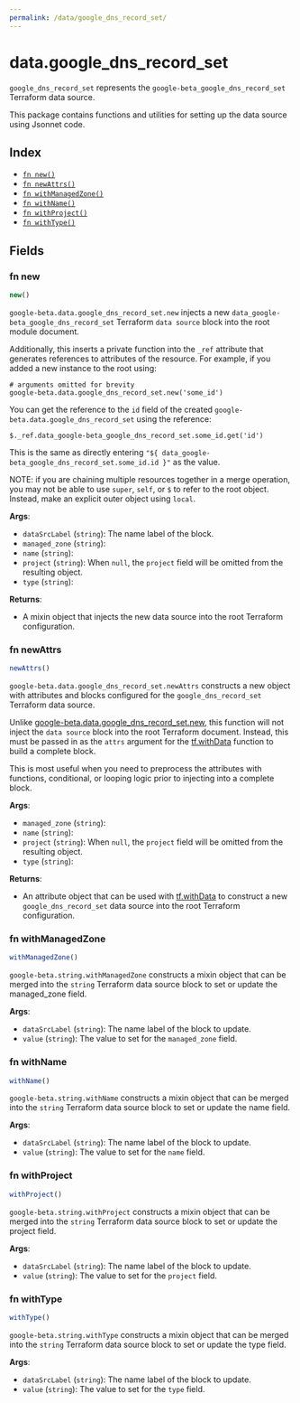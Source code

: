 ```yaml
---
permalink: /data/google_dns_record_set/
---
```


# data.google_dns_record_set

`google_dns_record_set` represents the `google-beta_google_dns_record_set` Terraform data source.



This package contains functions and utilities for setting up the data source using Jsonnet code.


## Index

* [`fn new()`](#fn-new)
* [`fn newAttrs()`](#fn-newattrs)
* [`fn withManagedZone()`](#fn-withmanagedzone)
* [`fn withName()`](#fn-withname)
* [`fn withProject()`](#fn-withproject)
* [`fn withType()`](#fn-withtype)

## Fields

### fn new

```ts
new()
```


`google-beta.data.google_dns_record_set.new` injects a new `data_google-beta_google_dns_record_set` Terraform `data source`
block into the root module document.

Additionally, this inserts a private function into the `_ref` attribute that generates references to attributes of the
resource. For example, if you added a new instance to the root using:

    # arguments omitted for brevity
    google-beta.data.google_dns_record_set.new('some_id')

You can get the reference to the `id` field of the created `google-beta.data.google_dns_record_set` using the reference:

    $._ref.data_google-beta_google_dns_record_set.some_id.get('id')

This is the same as directly entering `"${ data_google-beta_google_dns_record_set.some_id.id }"` as the value.

NOTE: if you are chaining multiple resources together in a merge operation, you may not be able to use `super`, `self`,
or `$` to refer to the root object. Instead, make an explicit outer object using `local`.

**Args**:
  - `dataSrcLabel` (`string`): The name label of the block.
  - `managed_zone` (`string`): 
  - `name` (`string`): 
  - `project` (`string`):  When `null`, the `project` field will be omitted from the resulting object.
  - `type` (`string`): 

**Returns**:
- A mixin object that injects the new data source into the root Terraform configuration.


### fn newAttrs

```ts
newAttrs()
```


`google-beta.data.google_dns_record_set.newAttrs` constructs a new object with attributes and blocks configured for the `google_dns_record_set`
Terraform data source.

Unlike [google-beta.data.google_dns_record_set.new](#fn-google_dns_record_setnew), this function will not inject the `data source`
block into the root Terraform document. Instead, this must be passed in as the `attrs` argument for the
[tf.withData](https://github.com/tf-libsonnet/core/tree/main/docs#fn-withdata) function to build a complete block.

This is most useful when you need to preprocess the attributes with functions, conditional, or looping logic prior to
injecting into a complete block.

**Args**:
  - `managed_zone` (`string`): 
  - `name` (`string`): 
  - `project` (`string`):  When `null`, the `project` field will be omitted from the resulting object.
  - `type` (`string`): 

**Returns**:
  - An attribute object that can be used with [tf.withData](https://github.com/tf-libsonnet/core/tree/main/docs#fn-withdata) to construct a new `google_dns_record_set` data source into the root Terraform configuration.


### fn withManagedZone

```ts
withManagedZone()
```

`google-beta.string.withManagedZone` constructs a mixin object that can be merged into the `string`
Terraform data source block to set or update the managed_zone field.



**Args**:
  - `dataSrcLabel` (`string`): The name label of the block to update.
  - `value` (`string`): The value to set for the `managed_zone` field.


### fn withName

```ts
withName()
```

`google-beta.string.withName` constructs a mixin object that can be merged into the `string`
Terraform data source block to set or update the name field.



**Args**:
  - `dataSrcLabel` (`string`): The name label of the block to update.
  - `value` (`string`): The value to set for the `name` field.


### fn withProject

```ts
withProject()
```

`google-beta.string.withProject` constructs a mixin object that can be merged into the `string`
Terraform data source block to set or update the project field.



**Args**:
  - `dataSrcLabel` (`string`): The name label of the block to update.
  - `value` (`string`): The value to set for the `project` field.


### fn withType

```ts
withType()
```

`google-beta.string.withType` constructs a mixin object that can be merged into the `string`
Terraform data source block to set or update the type field.



**Args**:
  - `dataSrcLabel` (`string`): The name label of the block to update.
  - `value` (`string`): The value to set for the `type` field.
